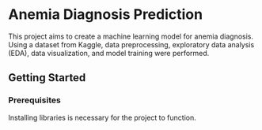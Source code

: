 # Anemia Diagnosis Prediction

This project aims to create a machine learning model for anemia diagnosis. Using a dataset from Kaggle, data preprocessing, exploratory data analysis (EDA), data visualization, and model training were performed.

## Getting Started
### Prerequisites

Installing libraries is necessary for the project to function.

